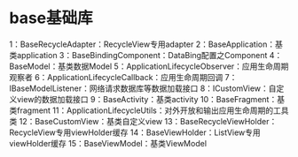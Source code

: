 # base基础库

1：BaseRecycleAdapter：RecycleView专用adapter
2：BaseApplication：基类application
3：BaseBindingComponent：DataBing配置之Component
4：BaseModel：基类数据Model
5：ApplicationLifecycleObserver：应用生命周期观察者
6：ApplicationLifecycleCallback：应用生命周期回调
7：IBaseModelListener：网络请求数据库等数据加载接口
8：ICustomView：自定义view的数据加载接口
9：BaseActivity：基类activity
10：BaseFragment：基类fragment
11：ApplicationLifecycleUtils：对外开放和输出应用生命周期的工具类
12：BaseCustomView：基类自定义view
13：BaseRecycleViewHolder：RecycleView专用viewHolder缓存
14：BaseViewHolder：ListView专用viewHolder缓存
15：BaseViewModel：基类ViewModel